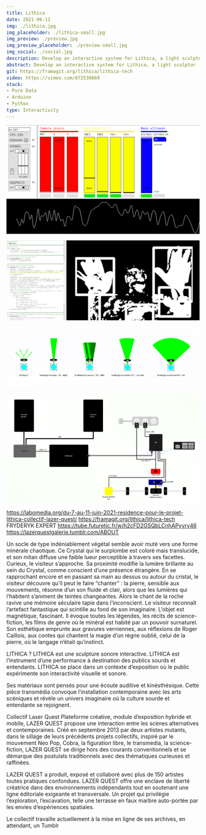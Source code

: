 ```yaml
---
title: Lithica
date: 2021-06-11
img: ./lithica.jpg
img_placeholder: ./lithica-small.jpg
img_preview: ./preview.jpg
img_preview_placeholder: ./preview-small.jpg
img_social: ./social.jpg
description: Develop an interactive system for Lithica, a light sculptur
abstract: Develop an interactive system for Lithica, a light sculptur
git: https://framagit.org/lithica/lithica-tech
video: https://vimeo.com/872530669
stack: 
- Pure Data
- Arduino
- Python
type: Interactivity
---
```



![Screen](./screen.png)


![Pymotion](./pymotion.jpg)


![Sensors](./sensors.png)

![Wiring](./wiring.png)




https://labomedia.org/du-7-au-11-juin-2021-residence-pour-le-projet-lithica-collectif-lazer-quest/
https://framagit.org/lithica/lithica-tech
FRYDERYK EXPERT
https://tube.futuretic.fr/w/h2cFD2GSQbLCnhAPyyry46
https://lazerquestgalerie.tumblr.com/ABOUT


Un socle de type indéniablement végétal semble avoir muté vers une
forme minérale chaotique. Ce Crystal qui le surplombe est coloré mais
translucide, et son mitan diffuse une faible lueur perceptible à travers
ses facettes. Curieux, le visiteur s’approche. Sa proximité modifie la
lumière brillante au sein du Crystal, comme conscient d’une présence
étrangère. En se rapprochant encore et en passant sa main au dessus
ou autour du cristal, le visiteur découvre qu’il peut le faire “chanter” :
la pierre, sensible aux mouvements, résonne d’un son fluide et clair,
alors que les lumières qui l’habitent s’animent de teintes changeantes.
Alors le chant de la roche ravive une mémoire séculaire tapie dans
l’inconscient. Le visiteur reconnaît l’artefact fantastique qui scintille au
fond de son imaginaire. L’objet est magnétique, fascinant. Il évoque
toutes les légendes, les récits de science-fiction, les films de genre où le
minéral est habité par un pouvoir surnaturel. Son esthétique emprunte
aux gravures verniennes, aux réflexions de Roger Caillois, aux contes
qui chantent la magie d’un règne oublié, celui de la pierre, où le langage
n’était qu’instinct.

LITHICA ?
LITHICA est une sculpture sonore interactive.
LITHICA est l’instrument d’une performance à destination des publics sourds et entendants.
LITHICA se place dans un contexte d’exposition où le public expérimente son interactivité visuelle et sonore.

Ses matériaux sont pensés pour une écoute auditive et kinésthésique.
Cette pièce transmédia convoque l’installation contemporaine avec les arts scéniques et révèle un univers imaginaire où la culture sourde et entendante se rejoignent.



Collectif Laser Quest
Plateforme créative, module d’exposition hybride et mobile, LAZER QUEST propose une interaction entre les scènes alternatives et contemporaines. Créé en septembre 2013 par deux artistes mutants, dans le sillage de leurs précédents projets collectifs, inspiré par le mouvement Neo Pop, Cobra, la figuration libre, le transmedia, la science-fiction, LAZER QUEST se dirige hors des courants conventionnels et se démarque des postulats traditionnels avec des thématiques curieuses et raffinées.

LAZER QUEST a produit, exposé et collaboré avec plus de 150 artistes toutes pratiques confondues. LAZER QUEST offre une enclave de liberté créatrice dans des environnements indépendants tout en soutenant une ligne éditoriale exigeante et transversale. Un projet qui privilégie l’exploration, l’excavation, telle une terrasse en faux marbre auto-portée par les envies d’expériences spatiales.

Le collectif travaille actuellement à la mise en ligne de ses archives, en attendant, un Tumblr